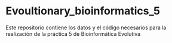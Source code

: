# Evoultionary_bioinformatics_5
Este repositorio contiene los datos y el código necesarios para la realización de la práctica 5 de Bioinformática Evolutiva
